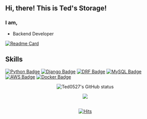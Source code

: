 ## Hi, there! This is Ted's Storage!

### I am,
- Backend Developer

[![Readme Card](https://github-readme-stats.vercel.app/api/pin/?username=Ted0527&repo=github-readme-stats)](https://github.com/Ted0527/wecode_projects_achive)

## Skills
[![Python Badge](https://img.shields.io/badge/-Python-yellow?style=plastic&logo=python&logoColor=white)](https://www.python.org/) 
[![Django Badge](https://img.shields.io/badge/-Django-%23092E20?style=plastic&logo=django)](https://docs.djangoproject.com/en/4.0/) 
[![DRF Badge](https://img.shields.io/badge/-DRF-%23FF0000?style=plastic&logo=django)](https://www.django-rest-framework.org/) 
[![MySQL Badge](https://img.shields.io/badge/-MySQL-%234479A1?style=plastic&logo=mysql&logoColor=white)](https://www.mysql.com/)
[![AWS Badge](https://img.shields.io/badge/-AWS-%23232F3E?style=plastic&logo=amazonaws&logoColor=white)](https://aws.amazon.com/ko/)
[![Docker Badge](https://img.shields.io/badge/-Docker-%232496ED?style=plastic&logo=docker&logoColor=white)](https://www.docker.com/)


<div align=center>
  
![Ted0527's GitHub status](https://github-readme-stats.vercel.app/api?username=Ted0527&show_icons=true&theme=dark)
  
</div>

<div align=center>
  
  <a href="https://github.com/devxb/CommitCombo">
	  <img src="http://commitcombo.com/theme/norank/?user=Ted0527&theme=RoyalBlack-mini"/>
  </a>
  
</div>
</br>
<div align=center>
  
  [![Hits](https://hits.seeyoufarm.com/api/count/incr/badge.svg?url=https://github.com/Ted0527-counter&count_bg=%2379C83D&title_bg=%23555555&icon=&icon_color=%23E7E7E7&title=visitors&edge_flat=false)](https://github.com/Ted0527)
  
</div>
